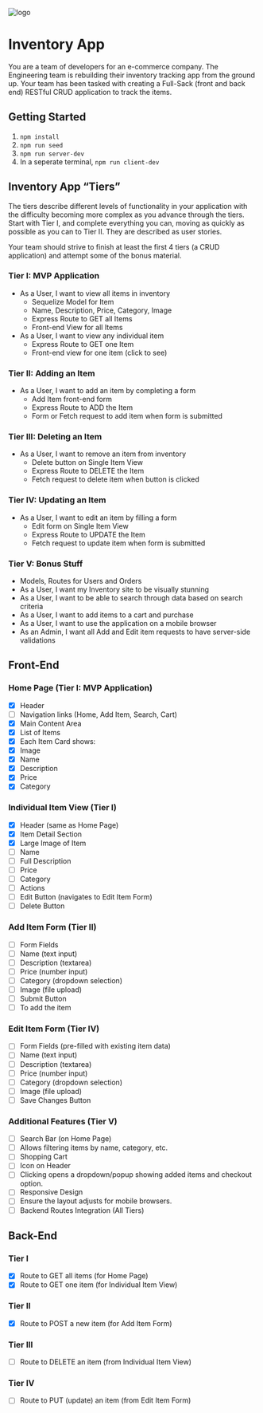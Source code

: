 ![logo](https://user-images.githubusercontent.com/44912347/202296600-c5f247d6-9616-49db-88f0-38433429d781.jpg)

# Inventory App
You are a team of developers for an e-commerce company. The Engineering team  is rebuilding their inventory tracking app from the ground up. Your team has been tasked with creating a Full-Sack (front and back end) RESTful CRUD application to track the items.

## Getting Started

1. `npm install`
2. `npm run seed`
3. `npm run server-dev`
4. In a seperate terminal, `npm run client-dev`

## Inventory App “Tiers”

The tiers describe different levels of functionality in your application with the difficulty becoming more complex as you advance through the tiers. Start with Tier I, and complete everything you can, moving as quickly as possible as you can to Tier II. They are described as user stories.

Your team should strive to finish at least the first 4 tiers (a CRUD application) and attempt some of the bonus material.

### Tier I: MVP Application
- As a User, I want to view all items in inventory
  - Sequelize Model for Item
  - Name, Description, Price, Category, Image
  - Express Route to GET all Items
  - Front-end View for all Items
- As a User, I want to view any individual item
  - Express Route to GET one Item
  - Front-end view for one item (click to see)

### Tier II: Adding an Item
- As a User, I want to add an item by completing a form
  - Add Item front-end form
  - Express Route to ADD the Item
  - Form or Fetch request to add item when form is submitted

### Tier III: Deleting an Item
- As a User, I want to  remove an item from inventory
  - Delete button on Single Item View
  - Express Route to DELETE the Item
  - Fetch request to delete item when button is clicked

### Tier IV: Updating an Item
- As a User, I want to edit an item by filling a form
  - Edit form on Single Item View
  - Express Route to UPDATE the Item
  - Fetch request to update item when form is submitted

### Tier V: Bonus Stuff
- Models, Routes for Users and Orders
- As a User, I want my Inventory site to be visually stunning
- As a User, I want to be able to search through data based on search criteria
- As a User, I want to add items to a cart and purchase
- As a User, I want to use the application on a mobile browser
- As an Admin, I want all Add and Edit item requests to have server-side validations

## Front-End

### Home Page (Tier I: MVP Application)

- [x] Header
- [ ] Navigation links (Home, Add Item, Search, Cart)
- [x] Main Content Area
- [x] List of Items
- [x] Each Item Card shows:
- [x] Image
- [x] Name
- [x] Description
- [x] Price
- [x] Category

### Individual Item View (Tier I)

- [x] Header (same as Home Page)
- [x] Item Detail Section
- [x] Large Image of Item
- [ ] Name
- [ ] Full Description
- [ ] Price
- [ ] Category
- [ ] Actions
- [ ] Edit Button (navigates to Edit Item Form)
- [ ] Delete Button

### Add Item Form (Tier II)

- [ ] Form Fields
- [ ] Name (text input)
- [ ] Description (textarea)
- [ ] Price (number input)
- [ ] Category (dropdown selection)
- [ ] Image (file upload)
- [ ] Submit Button
- [ ] To add the item

### Edit Item Form (Tier IV)
- [ ] Form Fields (pre-filled with existing item data)
- [ ] Name (text input)
- [ ] Description (textarea)
- [ ] Price (number input)
- [ ] Category (dropdown selection)
- [ ] Image (file upload)
- [ ] Save Changes Button

### Additional Features (Tier V)
- [ ] Search Bar (on Home Page)
- [ ] Allows filtering items by name, category, etc.
- [ ] Shopping Cart
- [ ] Icon on Header
- [ ] Clicking opens a dropdown/popup showing added items and checkout option.
- [ ] Responsive Design
- [ ] Ensure the layout adjusts for mobile browsers.
- [ ] Backend Routes Integration (All Tiers)

## Back-End

### Tier I
- [x] Route to GET all items (for Home Page)
- [x] Route to GET one item (for Individual Item View)

### Tier II
- [x] Route to POST a new item (for Add Item Form)

### Tier III
- [ ] Route to DELETE an item (from Individual Item View)

### Tier IV
- [ ] Route to PUT (update) an item (from Edit Item Form)
